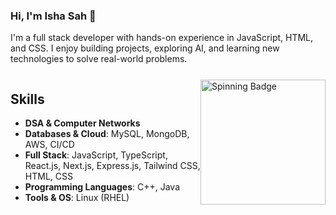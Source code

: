 ### Hi, I'm Isha Sah 👋

I'm a full stack developer with hands-on experience in JavaScript, HTML, and CSS. I enjoy building projects, exploring AI, and learning new technologies to solve real-world problems.

<div style="display: flex; align-items: center; justify-content: space-between;">

  <div>

  ## Skills  

  - **DSA & Computer Networks**  
  - **Databases & Cloud**: MySQL, MongoDB, AWS, CI/CD  
  - **Full Stack**: JavaScript, TypeScript, React.js, Next.js, Express.js, Tailwind CSS, HTML, CSS  
  - **Programming Languages**: C++, Java  
  - **Tools & OS**: Linux (RHEL)  

  </div>

  <div>
    <img src="assets/spin.gif" alt="Spinning Badge" width="200"/>
  </div>

</div>



